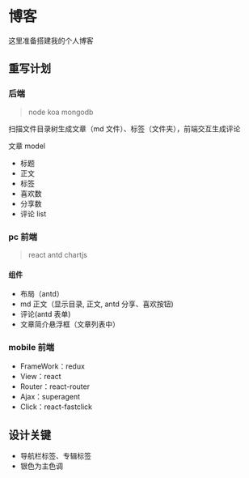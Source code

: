 # 博客
这里准备搭建我的个人博客


## 重写计划
### 后端
> node koa mongodb

扫描文件目录树生成文章（md 文件）、标签（文件夹），前端交互生成评论

文章 model
- 标题
- 正文
- 标签
- 喜欢数
- 分享数
- 评论 list


### pc 前端

> react antd chartjs

#### 组件
- 布局（antd）
- md 正文（显示目录, 正文, antd 分享、喜欢按钮)
- 评论(antd 表单)
- 文章简介悬浮框（文章列表中）

### mobile 前端

- FrameWork：redux
- View：react
- Router：react-router
- Ajax：superagent
- Click：react-fastclick

## 设计关键
- 导航栏标签、专辑标签
- 银色为主色调

<item for item in items>
<div class="loader">
